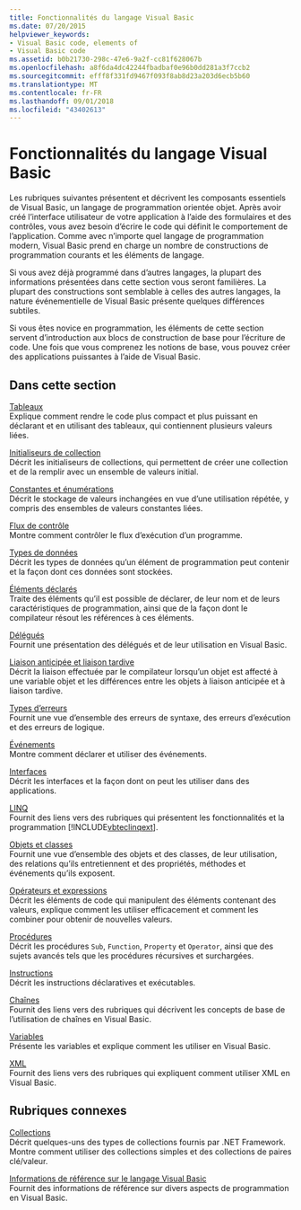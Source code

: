 ```yaml
---
title: Fonctionnalités du langage Visual Basic
ms.date: 07/20/2015
helpviewer_keywords:
- Visual Basic code, elements of
- Visual Basic code
ms.assetid: b0b21730-298c-47e6-9a2f-cc81f628067b
ms.openlocfilehash: a8f6da4dc42244fbadbaf0e96b0dd281a3f7ccb2
ms.sourcegitcommit: efff8f331fd9467f093f8ab8d23a203d6ecb5b60
ms.translationtype: MT
ms.contentlocale: fr-FR
ms.lasthandoff: 09/01/2018
ms.locfileid: "43402613"
---
```

# <a name="visual-basic-language-features"></a>Fonctionnalités du langage Visual Basic
Les rubriques suivantes présentent et décrivent les composants essentiels de Visual Basic, un langage de programmation orientée objet. Après avoir créé l’interface utilisateur de votre application à l’aide des formulaires et des contrôles, vous avez besoin d’écrire le code qui définit le comportement de l’application. Comme avec n’importe quel langage de programmation modern, Visual Basic prend en charge un nombre de constructions de programmation courants et les éléments de langage.  
  
 Si vous avez déjà programmé dans d’autres langages, la plupart des informations présentées dans cette section vous seront familières. La plupart des constructions sont semblable à celles des autres langages, la nature événementielle de Visual Basic présente quelques différences subtiles.  
  
 Si vous êtes novice en programmation, les éléments de cette section servent d’introduction aux blocs de construction de base pour l’écriture de code. Une fois que vous comprenez les notions de base, vous pouvez créer des applications puissantes à l’aide de Visual Basic.  
  
## <a name="in-this-section"></a>Dans cette section  
 [Tableaux](../../../visual-basic/programming-guide/language-features/arrays/index.md)  
 Explique comment rendre le code plus compact et plus puissant en déclarant et en utilisant des tableaux, qui contiennent plusieurs valeurs liées.  
  
 [Initialiseurs de collection](../../../visual-basic/programming-guide/language-features/collection-initializers/index.md)  
 Décrit les initialiseurs de collections, qui permettent de créer une collection et de la remplir avec un ensemble de valeurs initial.  
  
 [Constantes et énumérations](../../../visual-basic/programming-guide/language-features/constants-enums/index.md)  
 Décrit le stockage de valeurs inchangées en vue d’une utilisation répétée, y compris des ensembles de valeurs constantes liées.  
  
 [Flux de contrôle](../../../visual-basic/programming-guide/language-features/control-flow/index.md)  
 Montre comment contrôler le flux d’exécution d’un programme.  
  
 [Types de données](../../../visual-basic/programming-guide/language-features/data-types/index.md)  
 Décrit les types de données qu’un élément de programmation peut contenir et la façon dont ces données sont stockées.  
  
 [Éléments déclarés](../../../visual-basic/programming-guide/language-features/declared-elements/index.md)  
 Traite des éléments qu’il est possible de déclarer, de leur nom et de leurs caractéristiques de programmation, ainsi que de la façon dont le compilateur résout les références à ces éléments.  
  
 [Délégués](../../../visual-basic/programming-guide/language-features/delegates/index.md)  
 Fournit une présentation des délégués et de leur utilisation en Visual Basic.  
  
 [Liaison anticipée et liaison tardive](../../../visual-basic/programming-guide/language-features/early-late-binding/index.md)  
 Décrit la liaison effectuée par le compilateur lorsqu’un objet est affecté à une variable objet et les différences entre les objets à liaison anticipée et à liaison tardive.  
  
 [Types d’erreurs](../../../visual-basic/programming-guide/language-features/error-types.md)  
 Fournit une vue d’ensemble des erreurs de syntaxe, des erreurs d’exécution et des erreurs de logique.  
  
 [Événements](../../../visual-basic/programming-guide/language-features/events/index.md)  
 Montre comment déclarer et utiliser des événements.  
  
 [Interfaces](../../../visual-basic/programming-guide/language-features/interfaces/index.md)  
 Décrit les interfaces et la façon dont on peut les utiliser dans des applications.  
  
 [LINQ](../../../visual-basic/programming-guide/language-features/linq/index.md)  
 Fournit des liens vers des rubriques qui présentent les fonctionnalités et la programmation [!INCLUDE[vbteclinqext](~/includes/vbteclinqext-md.md)].  
  
 [Objets et classes](../../../visual-basic/programming-guide/language-features/objects-and-classes/index.md)  
 Fournit une vue d’ensemble des objets et des classes, de leur utilisation, des relations qu’ils entretiennent et des propriétés, méthodes et événements qu’ils exposent.  
  
 [Opérateurs et expressions](../../../visual-basic/programming-guide/language-features/operators-and-expressions/index.md)  
 Décrit les éléments de code qui manipulent des éléments contenant des valeurs, explique comment les utiliser efficacement et comment les combiner pour obtenir de nouvelles valeurs.  
  
 [Procédures](../../../visual-basic/programming-guide/language-features/procedures/index.md)  
 Décrit les procédures `Sub`, `Function`, `Property` et `Operator`, ainsi que des sujets avancés tels que les procédures récursives et surchargées.  
  
 [Instructions](../../../visual-basic/programming-guide/language-features/statements.md)  
 Décrit les instructions déclaratives et exécutables.  
  
 [Chaînes](../../../visual-basic/programming-guide/language-features/strings/index.md)  
 Fournit des liens vers des rubriques qui décrivent les concepts de base de l’utilisation de chaînes en Visual Basic.  
  
 [Variables](../../../visual-basic/programming-guide/language-features/variables/index.md)  
 Présente les variables et explique comment les utiliser en Visual Basic.  
  
 [XML](../../../visual-basic/programming-guide/language-features/xml/index.md)  
 Fournit des liens vers des rubriques qui expliquent comment utiliser XML en Visual Basic.  
  
## <a name="related-sections"></a>Rubriques connexes  
 [Collections](https://msdn.microsoft.com/library/e76533a9-5033-4a0b-b003-9c2be60d185b)  
 Décrit quelques-uns des types de collections fournis par .NET Framework. Montre comment utiliser des collections simples et des collections de paires clé/valeur.  
  
 [Informations de référence sur le langage Visual Basic](../../../visual-basic/language-reference/index.md)  
 Fournit des informations de référence sur divers aspects de programmation en Visual Basic.
